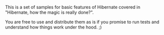 This is a set of samples for basic features of Hibernate covered in "Hibernate, how the magic is really done?".

You are free to use and distribute them as is if you promise to run tests and understand how things work under the hood. ;)

